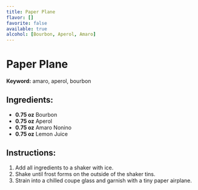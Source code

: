 ```yaml
---
title: Paper Plane
flavor: []
favorite: false
available: true
alcohol: [Bourbon, Aperol, Amaro]
---
```

# Paper Plane

**Keyword:** amaro, aperol, bourbon

## Ingredients:
- **0.75 oz** Bourbon
- **0.75 oz** Aperol
- **0.75 oz** Amaro Nonino
- **0.75 oz** Lemon Juice

## Instructions:
1. Add all ingredients to a shaker with ice.
2. Shake until frost forms on the outside of the shaker tins.
3. Strain into a chilled coupe glass and garnish with a tiny paper airplane.




